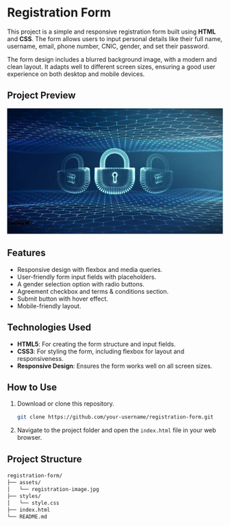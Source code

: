 # Registration Form

This project is a simple and responsive registration form built using **HTML** and **CSS**. The form allows users to input personal details like their full name, username, email, phone number, CNIC, gender, and set their password. 

The form design includes a blurred background image, with a modern and clean layout. It adapts well to different screen sizes, ensuring a good user experience on both desktop and mobile devices.

## Project Preview
![Project Preview](./assets/registration-image.jpg)

## Features
- Responsive design with flexbox and media queries.
- User-friendly form input fields with placeholders.
- A gender selection option with radio buttons.
- Agreement checkbox and terms & conditions section.
- Submit button with hover effect.
- Mobile-friendly layout.

## Technologies Used
- **HTML5**: For creating the form structure and input fields.
- **CSS3**: For styling the form, including flexbox for layout and responsiveness.
- **Responsive Design**: Ensures the form works well on all screen sizes.

## How to Use
1. Download or clone this repository.
    ```bash
    git clone https://github.com/your-username/registration-form.git
    ```
2. Navigate to the project folder and open the `index.html` file in your web browser.

## Project Structure

```plaintext
registration-form/
├── assets/
│   └── registration-image.jpg
├── styles/
│   └── style.css
├── index.html
└── README.md
